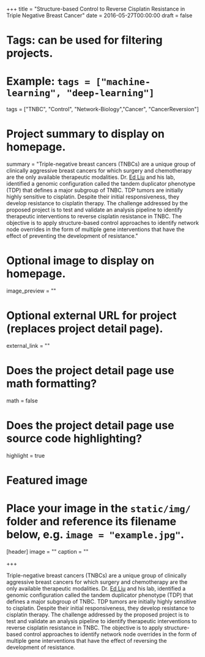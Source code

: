 +++
title = "Structure-based Control to Reverse Cisplatin Resistance in Triple Negative Breast Cancer"
date = 2016-05-27T00:00:00
draft = false

# Tags: can be used for filtering projects.
# Example: `tags = ["machine-learning", "deep-learning"]`
tags = ["TNBC", "Control", "Network-Biology","Cancer", "CancerReversion"]

# Project summary to display on homepage.
summary = "Triple-negative breast cancers (TNBCs) are a unique group of clinically aggressive breast cancers for which surgery and chemotherapy are the only available therapeutic modalities. Dr. [Ed Liu](https://www.jax.org/people/edison-liu) and his lab, identified a genomic configuration called the tandem duplicator phenotype (TDP) that defines a major subgroup of TNBC. TDP tumors are initially highly sensitive to cisplatin. Despite their initial responsiveness, they develop resistance to cisplatin therapy. The challenge addressed by the proposed project is to test and validate an analysis pipeline to identify therapeutic interventions to reverse cisplatin resistance in TNBC. The objective is to apply structure-based control approaches to identify network node overrides in the form of multiple gene interventions that have the effect of preventing the development of resistance."

# Optional image to display on homepage.
image_preview = ""

# Optional external URL for project (replaces project detail page).
external_link = ""

# Does the project detail page use math formatting?
math = false

# Does the project detail page use source code highlighting?
highlight = true

# Featured image
# Place your image in the `static/img/` folder and reference its filename below, e.g. `image = "example.jpg"`.
[header]
image = ""
caption = ""

+++

Triple-negative breast cancers (TNBCs) are a unique group of clinically aggressive breast cancers for which surgery and chemotherapy are the only available therapeutic modalities. Dr. [Ed Liu](https://www.jax.org/people/edison-liu) and his lab, identified a genomic configuration called the tandem duplicator phenotype (TDP) that defines a major subgroup of TNBC. TDP tumors are initially highly sensitive to cisplatin. Despite their initial responsiveness, they develop resistance to cisplatin therapy. The challenge addressed by the proposed project is to test and validate an analysis pipeline to identify therapeutic interventions to reverse cisplatin resistance in TNBC. The objective is to apply structure-based control approaches to identify network node overrides in the form of multiple gene interventions that have the effect of reversing the development of resistance.